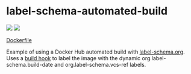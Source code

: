 # label-schema-automated-build

[![](https://images.microbadger.com/badges/image/rossf7/label-schema-automated-build.svg)](https://microbadger.com/images/rossf7/label-schema-automated-build "Get your own image badge on microbadger.com") [![](https://images.microbadger.com/badges/commit/rossf7/label-schema-automated-build.svg)](https://microbadger.com/images/rossf7/label-schema-automated-build "Get your own commit badge on microbadger.com")

[Dockerfile](https://github.com/rossf7/label-schema-automated-build/blob/master/Dockerfile)

Example of using a Docker Hub automated build with [label-schema.org](http://label-schema.org). Uses a [build hook](https://github.com/rossf7/label-schema-automated-build/blob/master/hooks/build) to label the image with the dynamic org.label-schema.build-date and org.label-schema.vcs-ref labels.
